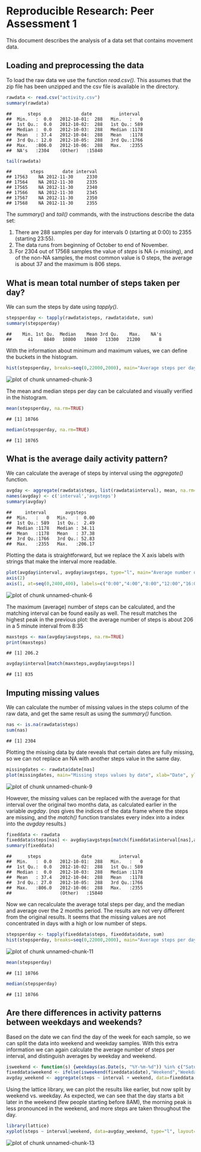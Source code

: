 # Reproducible Research: Peer Assessment 1

This document describes the analysis of a data set that contains movement data.  

## Loading and preprocessing the data

To load the raw data we use the function *read.csv()*. This assumes that the zip file has been unzipped and the csv file is available in the directory.


```r
rawdata <- read.csv("activity.csv") 
summary(rawdata)
```

```
##      steps               date          interval   
##  Min.   :  0.0   2012-10-01:  288   Min.   :   0  
##  1st Qu.:  0.0   2012-10-02:  288   1st Qu.: 589  
##  Median :  0.0   2012-10-03:  288   Median :1178  
##  Mean   : 37.4   2012-10-04:  288   Mean   :1178  
##  3rd Qu.: 12.0   2012-10-05:  288   3rd Qu.:1766  
##  Max.   :806.0   2012-10-06:  288   Max.   :2355  
##  NA's   :2304    (Other)   :15840
```

```r
tail(rawdata)
```

```
##       steps       date interval
## 17563    NA 2012-11-30     2330
## 17564    NA 2012-11-30     2335
## 17565    NA 2012-11-30     2340
## 17566    NA 2012-11-30     2345
## 17567    NA 2012-11-30     2350
## 17568    NA 2012-11-30     2355
```

The *summary()* and *tail()* commands, with the instructions describe the data set:  
1) There are 288 samples per day for intervals 0 (starting at 0:00) to 2355 (starting 23:55).  
2) The data runs from beginning of October to end of November.  
3) For 2304 out of 17568 samples the value of *steps* is NA (= missing), and of the non-NA samples, the most common value is 0 steps, the average is about 37 and the maximum is 806 steps.  

## What is mean total number of steps taken per day?

We can sum the steps by date using *tapply()*.

```r
stepsperday <- tapply(rawdata$steps, rawdata$date, sum)
summary(stepsperday)
```

```
##    Min. 1st Qu.  Median    Mean 3rd Qu.    Max.    NA's 
##      41    8840   10800   10800   13300   21200       8
```

With the information about minimum and maximum values, we can define the buckets in the histogram.


```r
hist(stepsperday, breaks=seq(0,22000,2000), main="Average steps per day",xlab="Steps")
```

![plot of chunk unnamed-chunk-3](figure/unnamed-chunk-3.png) 

The mean and median steps per day can be calculated and visually verified in the histogram.


```r
mean(stepsperday, na.rm=TRUE)
```

```
## [1] 10766
```

```r
median(stepsperday, na.rm=TRUE)
```

```
## [1] 10765
```

## What is the average daily activity pattern?

We can calculate the average of steps by interval using the *aggregate()* function.


```r
avgday <- aggregate(rawdata$steps, list(rawdata$interval), mean, na.rm=TRUE)
names(avgday) <- c('interval','avgsteps')
summary(avgday)
```

```
##     interval       avgsteps     
##  Min.   :   0   Min.   :  0.00  
##  1st Qu.: 589   1st Qu.:  2.49  
##  Median :1178   Median : 34.11  
##  Mean   :1178   Mean   : 37.38  
##  3rd Qu.:1766   3rd Qu.: 52.83  
##  Max.   :2355   Max.   :206.17
```

Plotting the data is straightforward, but we replace the X axis labels with strings that make the interval more readable.


```r
plot(avgday$interval, avgday$avgsteps, type="l", main="Average number of steps in 5 minute interval", xlab="Interval start time", ylab="Steps", axes = FALSE)
axis(2)
axis(1, at=seq(0,2400,400), labels=c("0:00","4:00","8:00","12:00","16:00","20:00","0:00"))
```

![plot of chunk unnamed-chunk-6](figure/unnamed-chunk-6.png) 


The maximum (average) number of steps can be calculated, and the matching interval can be found easily as well. The result matches the highest peak in the previous plot: the average number of steps is about 206 in a 5 minute interval from 8:35



```r
maxsteps <- max(avgday$avgsteps, na.rm=TRUE)
print(maxsteps)
```

```
## [1] 206.2
```

```r
avgday$interval[match(maxsteps,avgday$avgsteps)]
```

```
## [1] 835
```

## Imputing missing values

We can calculate the number of missing values in the steps column of the raw data, and get the same result as using the *summary()* function.


```r
nas <- is.na(rawdata$steps)
sum(nas)
```

```
## [1] 2304
```

Plotting the missing data by date reveals that certain dates are fully missing, so we can not replace an NA with another steps value in the same day.


```r
missingdates <- rawdata$date[nas]
plot(missingdates, main="Missing steps values by date", xlab="Date", ylab="Number of missing values")
```

![plot of chunk unnamed-chunk-9](figure/unnamed-chunk-9.png) 

However, the missing values can be replaced with the average for that interval over the original two months data, as calculated earlier in the variable *avgday*. (*nas* gives the indices of the data frame where the steps are missing, and the *match()* function translates every index into a index into the *avgday* results.)


```r
fixeddata <- rawdata
fixeddata$steps[nas] <- avgday$avgsteps[match(fixeddata$interval[nas],avgday$interval)]
summary(fixeddata)
```

```
##      steps               date          interval   
##  Min.   :  0.0   2012-10-01:  288   Min.   :   0  
##  1st Qu.:  0.0   2012-10-02:  288   1st Qu.: 589  
##  Median :  0.0   2012-10-03:  288   Median :1178  
##  Mean   : 37.4   2012-10-04:  288   Mean   :1178  
##  3rd Qu.: 27.0   2012-10-05:  288   3rd Qu.:1766  
##  Max.   :806.0   2012-10-06:  288   Max.   :2355  
##                  (Other)   :15840
```

Now we can recalculate the average total steps per day, and the median and average over the 2 months period. The results are not very different from the original results. It seems that the missing values are not concentrated in days with a high or low number of steps.


```r
stepsperday <- tapply(fixeddata$steps, fixeddata$date, sum)
hist(stepsperday, breaks=seq(0,22000,2000), main="Average steps per day, with missing values imputed",xlab="Steps")
```

![plot of chunk unnamed-chunk-11](figure/unnamed-chunk-11.png) 

```r
mean(stepsperday)
```

```
## [1] 10766
```

```r
median(stepsperday)
```

```
## [1] 10766
```

## Are there differences in activity patterns between weekdays and weekends?

Based on the date we can find the day of the week for each sample, so we can split the data into weekend and weekday samples. With this extra information we can again calculate the average number of steps per interval, and distinguish averages by weekday and weekend.


```r
isweekend <- function(s) {weekdays(as.Date(s, "%Y-%m-%d")) %in% c("Saturday","Sunday")}
fixeddata$weekend <- ifelse(isweekend(fixeddata$date),"Weekend","Weekday")
avgday_weekend <- aggregate(steps ~ interval + weekend, data=fixeddata, FUN=mean)
```


Using the lattice library, we can plot the results like earlier, but now split by weekend vs. weekday. As expected, we can see that the day starts a bit later in the weekend (few people starting before 8AM), the morning peak is less pronounced in the weekend, and more steps are taken throughout the day.



```r
library(lattice)
xyplot(steps ~ interval|weekend, data=avgday_weekend, type="l", layout=c(1,2), main="Average number of steps in 5 minute interval", xlab="Interval start time", ylab="Steps", scales=list(x=list(at=seq(0,2400,400), labels=c("0:00","4:00","8:00","12:00","16:00","20:00","0:00"))))
```

![plot of chunk unnamed-chunk-13](figure/unnamed-chunk-13.png) 
